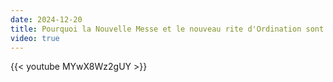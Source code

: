 ```yaml
---
date: 2024-12-20
title: Pourquoi la Nouvelle Messe et le nouveau rite d'Ordination sont invalides
video: true
---
```



{{< youtube MYwX8Wz2gUY >}}
